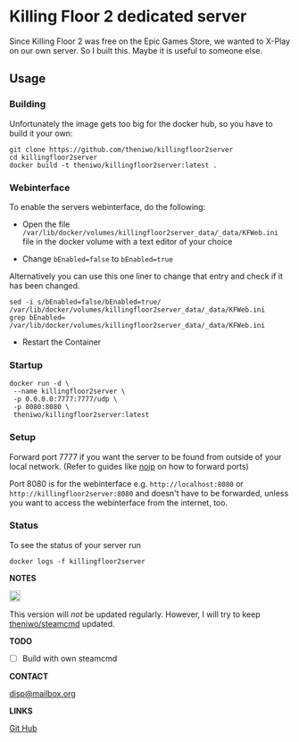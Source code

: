 
# Killing Floor 2 dedicated server

Since Killing Floor 2 was free on the Epic Games Store, we wanted to X-Play on our own server. So I built this.
Maybe it is useful to someone else.

## Usage

### Building
Unfortunately the image gets too big for the docker hub, so you have to build it your own:

```
git clone https://github.com/theniwo/killingfloor2server
cd killingfloor2server
docker build -t theniwo/killingfloor2server:latest .
```

### Webinterface
To enable the servers webinterface, do the following:

- Open the file `/var/lib/docker/volumes/killingfloor2server_data/_data/KFWeb.ini` file in the docker volume with a text editor of your choice

- Change `bEnabled=false` to `bEnabled=true`

Alternatively you can use this one liner to change that entry and check if it has been changed.

```
sed -i s/bEnabled=false/bEnabled=true/ /var/lib/docker/volumes/killingfloor2server_data/_data/KFWeb.ini
grep bEnabled= /var/lib/docker/volumes/killingfloor2server_data/_data/KFWeb.ini
```

- Restart the Container


### Startup

```
docker run -d \
 --name killingfloor2server \
 -p 0.0.0.0:7777:7777/udp \
 -p 8080:8080 \
 theniwo/killingfloor2server:latest
```

### Setup

Forward port 7777 if you want the server to be found from outside of your local network.
(Refer to guides like [noip](https://www.noip.com/support/knowledgebase/general-port-forwarding-guide/) on how to forward ports)

Port 8080 is for the webinterface e.g. `http://localhost:8080` or `http://killingfloor2server:8080` and doesn't have to be forwarded,
unless you want to access the webinterface from the internet, too.


### Status

To see the status of your server run

```
docker logs -f killingfloor2server
```

**NOTES**
<!---
  <pre>
  Scrolltext
  </pre>
-->

<img src="https://upload.wikimedia.org/wikipedia/commons/thumb/e/e4/Infobox_info_icon.svg/1200px-Infobox_info_icon.svg.png" alt="drawing" width="20">

This version will _not_ be updated regularly.
However, I will try to keep [theniwo/steamcmd](https://hub.docker.com/repository/docker/theniwo/steamcmd) updated.

**TODO**
- [ ] Build with own steamcmd

**CONTACT**

[disp@mailbox.org](mailto:disp@mailbox.org)

**LINKS**

[Git Hub](https://github.com/theniwo/killingfloor2server)
